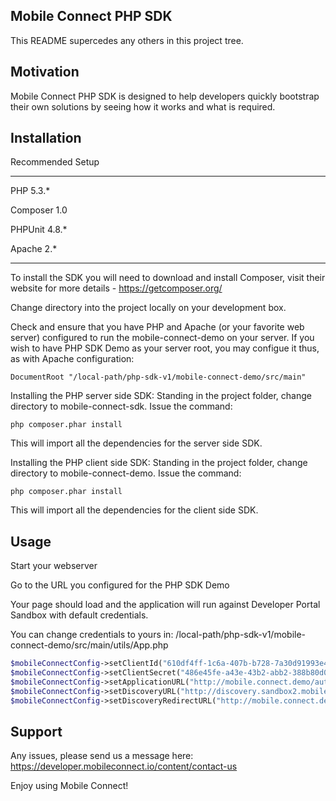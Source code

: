 ## Mobile Connect PHP SDK

This README supercedes any others in this project tree.

## Motivation

Mobile Connect PHP SDK is designed to help developers quickly bootstrap
their own solutions by seeing how it works and what is required.

## Installation

Recommended Setup

-----------------

PHP 5.3.*

Composer 1.0

PHPUnit 4.8.*

Apache 2.*

-----------------

To install the SDK you will need to download and install Composer, visit their
website for more details - https://getcomposer.org/

Change directory into the project locally on your development box.

Check and ensure that you have PHP and Apache (or your favorite web server)
configured to run the mobile-connect-demo on your server. If you wish to have
PHP SDK Demo as your server root, you may configue it thus, as with Apache configuration:

```
DocumentRoot "/local-path/php-sdk-v1/mobile-connect-demo/src/main"
```

Installing the PHP server side SDK:
Standing in the project folder, change directory to mobile-connect-sdk.
Issue the command:

```
php composer.phar install
```

This will import all the dependencies for the server side SDK.

Installing the PHP client side SDK:
Standing in the project folder, change directory to mobile-connect-demo.
Issue the command:

```
php composer.phar install
```

This will import all the dependencies for the client side SDK.

## Usage

Start your webserver

Go to the URL you configured for the PHP SDK Demo

Your page should load and the application will run against Developer Portal Sandbox
with default credentials.

You can change credentials to yours in:
/local-path/php-sdk-v1/mobile-connect-demo/src/main/utils/App.php

```php
$mobileConnectConfig->setClientId("610df4ff-1c6a-407b-b728-7a30d91993e4");
$mobileConnectConfig->setClientSecret("486e45fe-a43e-43b2-abb2-388b80d08b0c");
$mobileConnectConfig->setApplicationURL("http://mobile.connect.demo/authorisation-redirect.php");
$mobileConnectConfig->setDiscoveryURL("http://discovery.sandbox2.mobileconnect.io/v2/discovery");
$mobileConnectConfig->setDiscoveryRedirectURL("http://mobile.connect.demo/discovery-redirect.php");
```

## Support

Any issues, please send us a message here: https://developer.mobileconnect.io/content/contact-us

Enjoy using Mobile Connect!
